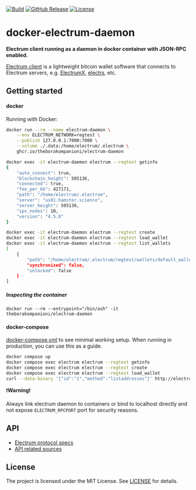 [![Build](https://github.com/theborakompanioni/docker-electrum-daemon/actions/workflows/build.yml/badge.svg)](https://github.com/theborakompanioni/docker-electrum-daemon/actions/workflows/build.yml)
[![GitHub Release](https://img.shields.io/github/release/theborakompanioni/docker-electrum-daemon.svg?maxAge=3600)](https://github.com/theborakompanioni/docker-electrum-daemon/releases/latest)
[![License](https://img.shields.io/github/license/theborakompanioni/docker-electrum-daemon.svg?maxAge=2592000)](https://github.com/theborakompanioni/docker-electrum-daemon/blob/master/LICENSE)

# docker-electrum-daemon

**Electrum client running as a daemon in docker container with JSON-RPC enabled.**

[Electrum client](https://electrum.org/) is a lightweight bitcoin wallet software that connects to Electrum servers, e.g. [ElectrumX](https://github.com/spesmilo/electrumx), [electrs](https://github.com/romanz/electrs), etc.

## Getting started

#### docker

Running with Docker:

```bash
docker run --rm --name electrum-daemon \
    --env ELECTRUM_NETWORK=regtest \
    --publish 127.0.0.1:7000:7000 \
    --volume ./.data:/home/electrum/.electrum \
    ghcr.io/theborakompanioni/electrum-daemon
```
```bash
docker exec -it electrum-daemon electrum --regtest getinfo
{
    "auto_connect": true,
    "blockchain_height": 505136,
    "connected": true,
    "fee_per_kb": 427171,
    "path": "/home/electrum/.electrum",
    "server": "us01.hamster.science",
    "server_height": 505136,
    "spv_nodes": 10,
    "version": "4.5.8"
}

docker exec -it electrum-daemon electrum --regtest create
docker exec -it electrum-daemon electrum --regtest load_wallet
docker exec -it electrum-daemon electrum --regtest list_wallets
[
    {
        "path": "/home/electrum/.electrum/regtest/wallets/default_wallet",
        "synchronized": false,
        "unlocked": false
    }
]
```

##### Inspecting the container
```
docker run --rm --entrypoint="/bin/ash" -it theborakompanioni/electrum-daemon
```

#### docker-compose

[docker-compose.yml](https://github.com/theborakompanioni/docker-electrum-daemon/blob/master/docker-compose.yml) to see minimal working setup. When running in production, you can use this as a guide.

```bash
docker compose up
docker compose exec electrum electrum --regtest getinfo
docker compose exec electrum electrum --regtest create
docker compose exec electrum electrum --regtest load_wallet
curl --data-binary '{"id":"1","method":"listaddresses"}' http://electrum:electrumz@localhost:7000
```

:exclamation:**Warning**:exclamation:

Always link electrum daemon to containers or bind to localhost directly and not expose `ELECTRUM_RPCPORT` port for security reasons.

## API

* [Electrum protocol specs](http://docs.electrum.org/en/latest/protocol.html)
* [API related sources](https://github.com/spesmilo/electrum/blob/master/electrum/commands.py)

## License

The project is licensed under the MIT License. See [LICENSE](https://github.com/theborakompanioni/docker-electrum-daemon/blob/master/LICENSE) for details.
